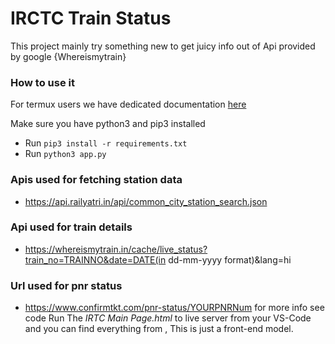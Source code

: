 # IRCTC Train Status
This project mainly try something new to get juicy info out of Api provided by google {Whereismytrain}
### How to use it
For termux users we have dedicated documentation [here](https://github.com/lsnnt/IRCTC-Train-Status/blob/main/docs/fortermux.md)

Make sure you have python3 and pip3 installed
- Run ```pip3 install -r requirements.txt```
- Run ```python3 app.py```
### Apis used for fetching station data
* https://api.railyatri.in/api/common_city_station_search.json
### Api used for train details
* https://whereismytrain.in/cache/live_status?train_no=TRAINNO&date=DATE(in dd-mm-yyyy format)&lang=hi
### Url used for pnr status
* https://www.confirmtkt.com/pnr-status/YOURPNRNum
for more info see code
Run The *IRTC Main Page.html* to live server from your VS-Code and you can find everything from ,
This is just a front-end model.
